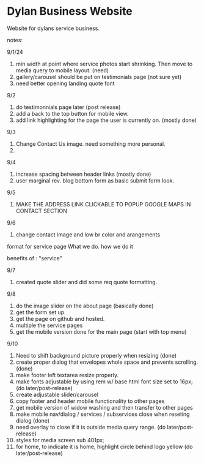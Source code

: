 # Dylan Business Website
Website for dylans service business.

notes: 

9/1/24
1. min width at point where service photos start shrinking.
   Then move to media query to mobile layout. (need)
2. gallery/carousel should be put on testimonials page (not sure yet)
3. need better opening landing quote font

9/2
1. do testimonnials page later (post release)
2. add a back to the top button for mobile view.
3. add link highlighting for the page the user is currently on. (mostly done)

9/3
1. Change Contact Us image. need something more personal.
2. 

9/4
1. increase spacing between header links (mostly done)
2. user marginal rev. blog bottom form as basic submit form look.

9/5
1. MAKE THE ADDRESS LINK CLICKABLE TO POPUP GOOGLE MAPS IN CONTACT SECTION

9/6
1. change contact image and low br color and arangements

format for service page
What we do.
how we do it

benefits of : "service"

9/7
1. created quote slider and did some req quote formatting.

9/8 
1. do the image slider on the about page (basically done)
2. get the form set up.
3. get the page on github and hosted.
4. multiple the service pages
5. get the mobile version done for the main page (start with top menu)

9/10
1. Need to shift background picture properly when resizing (done)
2. create proper dialog that envelopes whole space and prevents scrolling. (done)
3. make footer left textarea resize properly. 
4. make fonts adjustable by using rem w/ base html font size set to 16px; (do later/post-release)
5. create adjustable slider/carousel
6. copy footer and header mobile functionality to other pages
7. get mobile version of widow washing and then transfer to other pages
8. make mobile nav/dialog / services / subservices close when reseting dialog (done)
9. need overlay to close if it is outside media query range. (do later/post-release)
10. styles for media screen sub 401px;
11. for home, to indicate it is home, highlight circle behind logo yellow (do later/post-release)